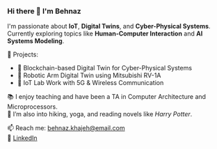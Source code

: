 ### Hi there 👋 I'm Behnaz

I'm passionate about **IoT**, **Digital Twins**, and **Cyber-Physical Systems**.  
Currently exploring topics like **Human-Computer Interaction** and **AI Systems Modeling**.

🔭 Projects:  
- 🚀 Blockchain-based Digital Twin for Cyber-Physical Systems  
- 🤖 Robotic Arm Digital Twin using Mitsubishi RV-1A  
- 📡 IoT Lab Work with 5G & Wireless Communication  

📚 I enjoy teaching and have been a TA in Computer Architecture and Microprocessors.  
🌱 I’m also into hiking, yoga, and reading novels like *Harry Potter*.

📫 Reach me: [behnaz.khajeh@email.com](mailto:behnaz.khajeh@email.com)  
🔗 [LinkedIn](https://www.linkedin.com/in/behnaz-khajeh) 
